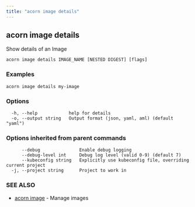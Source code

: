 ```yaml
---
title: "acorn image details"
---
```

## acorn image details

Show details of an Image

```
acorn image details IMAGE_NAME [NESTED DIGEST] [flags]
```

### Examples

```
acorn image details my-image
```

### Options

```
  -h, --help            help for details
  -o, --output string   Output format (json, yaml, aml) (default "yaml")
```

### Options inherited from parent commands

```
      --debug               Enable debug logging
      --debug-level int     Debug log level (valid 0-9) (default 7)
      --kubeconfig string   Explicitly use kubeconfig file, overriding current project
  -j, --project string      Project to work in
```

### SEE ALSO

* [acorn image](acorn_image.md)	 - Manage images

